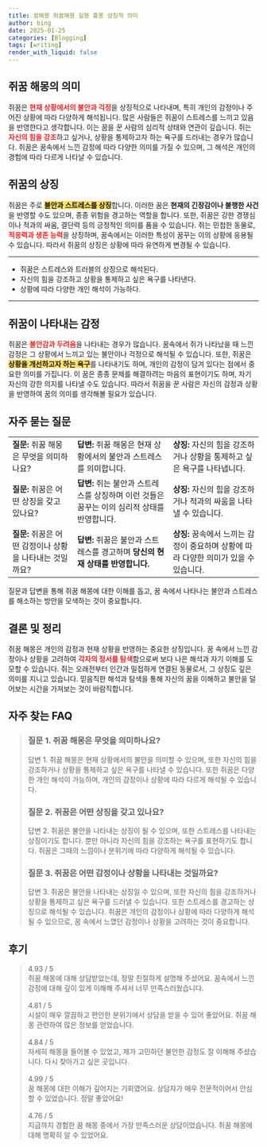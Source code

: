 ```yaml
---
title: 꿈해몽 쥐꿈해몽 길몽 흉몽 상징적 의미
author: bing
date: 2025-01-25
categories: [Blogging]
tags: [writing]
render_with_liquid: false
---
```



<h2 id='쥐꿈_해몽_의미'>쥐꿈 해몽의 의미</h2>

<p>쥐꿈은 <b><span style="color: #ee2323;">현재 상황에서의 불안과 걱정</span></b>을 상징적으로 나타내며, 특히 개인의 감정이나 주어진 상황에 따라 다양하게 해석됩니다. 많은 사람들은 쥐꿈이 스트레스를 느끼고 있음을 반영한다고 생각합니다. 이는 꿈을 꾼 사람의 심리적 상태와 연관이 깊습니다. 쥐는 <b><span style="color: #ee2323;">자신의 힘을 강조</span></b>하고 싶거나, 상황을 통제하고자 하는 욕구를 드러내는 경우가 많습니다. 쥐꿈은 꿈속에서 느낀 감정에 따라 다양한 의미를 가질 수 있으며, 그 해석은 개인의 경험에 따라 다르게 나타날 수 있습니다.</p>

<h2 id='쥐꿈_상징'>쥐꿈의 상징</h2>

<p>쥐꿈은 주로 <b><span style="background-color: #ffe066;">불안과 스트레스를 상징</span></b>합니다. 이러한 꿈은 <b>현재의 긴장감이나 불행한 사건</b>을 반영할 수도 있으며, 종종 위험을 경고하는 역할을 합니다. 또한, 쥐꿈은 강한 경쟁심이나 적과의 싸움, 결단력 등의 긍정적인 의미를 품을 수 있습니다. 쥐는 민첩한 동물로, <b><span style="color: #ee2323;">적응력과 생존 능력</span></b>을 상징하며, 꿈속에서는 이러한 특성이 꿈꾸는 이의 상황에 응용될 수 있습니다. 따라서 쥐꿈의 상징은 상황에 따라 유연하게 변경될 수 있습니다.</p>

<hr />

<ul>
    <li>쥐꿈은 스트레스와 트러블의 상징으로 해석된다.</li>
    <li>자신의 힘을 강조하고 상황을 통제하고 싶은 욕구를 나타낸다.</li>
    <li>상황에 따라 다양한 개인 해석이 가능하다.</li>
</ul>

<hr />

<h2 id='쥐꿈_감정'>쥐꿈이 나타내는 감정</h2>

<p>쥐꿈은 <b><span style="color: #ee2323;">불안감과 두려움</span></b>을 나타내는 경우가 많습니다. 꿈속에서 쥐가 나타났을 때 느낀 감정은 그 상황에서 느끼고 있는 불안이나 걱정으로 해석될 수 있습니다. 또한, 쥐꿈은 <b><span style="background-color: #ffe066;">상황을 개선하고자 하는 욕구</span></b>를 나타내기도 하며, 개인의 감정이 담겨 있다는 점에서 중요한 의미를 가집니다. 이 꿈은 종종 문제를 해결하려는 마음의 표현이기도 하며, 자기 자신의 강한 의지를 나타낼 수도 있습니다. 따라서 쥐꿈을 꾼 사람은 자신의 감정과 상황을 반영하여 꿈의 의미를 생각해볼 필요가 있습니다.</p>

<h2 id='자주_묻는_질문'>자주 묻는 질문</h2>

<table>
    <tr>
        <td><b>질문:</b> 쥐꿈 해몽은 무엇을 의미하나요?</td>
        <td><b>답변:</b> 쥐꿈 해몽은 현재 상황에서의 불안과 스트레스를 의미합니다.</td>
        <td><b>상징:</b> 자신의 힘을 강조하거나 상황을 통제하고 싶은 욕구를 나타냅니다.</td>
    </tr>
    <tr>
        <td><b>질문:</b> 쥐꿈은 어떤 상징을 갖고 있나요?</td>
        <td><b>답변:</b> 쥐는 불안과 스트레스를 상징하며 이런 것들은 꿈꾸는 이의 심리적 상태를 반영합니다.</td>
        <td><b>상징:</b> 자신의 힘을 강조하거나 적과의 싸움을 나타낼 수 있습니다.</td>
    </tr>
    <tr>
        <td><b>질문:</b> 쥐꿈은 어떤 감정이나 상황을 나타내는 것일까요?</td>
        <td><b>답변:</b> 쥐꿈은 불안과 스트레스를 경고하며 <b>당신의 현재 상태를 반영합니다.</b></td>
        <td><b>상징:</b> 꿈속에서 느끼는 감정이 중요하며 상황에 따라 다양한 의미가 있을 수 있습니다.</td>
    </tr>
</table>

<p>질문과 답변을 통해 쥐꿈 해몽에 대한 이해를 돕고, 꿈 속에서 나타나는 불안과 스트레스를 해소하는 방안을 모색하는 것이 중요합니다.</p>

<h2 id='결론_및_정리'>결론 및 정리</h2>

<p>쥐꿈 해몽은 개인의 감정과 현재 상황을 반영하는 중요한 상징입니다. 꿈 속에서 느낀 감정이나 상황을 고려하여 <b><span style="color: #ee2323;">각자의 정서를 탐색</span></b>함으로써 보다 나은 해석과 자기 이해를 도모할 수 있습니다. 쥐는 오래전부터 인간과 밀접하게 연결된 동물로서, 그 상징도 깊은 의미를 지니고 있습니다. 믿음직한 해석과 탐색을 통해 자신의 꿈을 이해하고 불안을 덜어보는 시간을 가져보는 것이 바람직합니다.</p>


<h2 id='자주_찾는_FAQ'>자주 찾는 FAQ</h2>
<div itemscope="" itemtype="https://schema.org/FAQPage"> 
<blockquote> 
<div itemscope="" itemprop="mainEntity" itemtype="https://schema.org/Question"> 
<h3 itemprop="name">질문 1. 쥐꿈 해몽은 무엇을 의미하나요?</h3> 
<div itemscope="" itemprop="acceptedAnswer" itemtype="https://schema.org/Answer"> 
<span itemprop="text"> 
<p>답변 1. 쥐꿈 해몽은 현재 상황에서의 불안을 의미할 수 있으며, 또한 자신의 힘을 강조하거나 상황을 통제하고 싶은 욕구를 나타낼 수 있습니다. 또한 쥐꿈은 다양한 개인 해석이 가능하며, 개인의 감정이나 상황에 따라 다르게 해석될 수 있습니다.</p> 
</span> 
</div> 
</div> 

<div itemscope="" itemprop="mainEntity" itemtype="https://schema.org/Question"> 
<h3 itemprop="name">질문 2. 쥐꿈은 어떤 상징을 갖고 있나요?</h3> 
<div itemscope="" itemprop="acceptedAnswer" itemtype="https://schema.org/Answer"> 
<span itemprop="text"> 
<p>답변 2. 쥐꿈은 불안을 나타내는 상징이 될 수 있으며, 또한 스트레스를 나타내는 상징이기도 합니다. 뿐만 아니라 자신의 힘을 강조하는 욕구를 표현하기도 합니다. 쥐꿈은 그때의 느낌이나 분위기에 따라 다양하게 해석될 수 있습니다.</p> 
</span> 
</div> 
</div> 

<div itemscope="" itemprop="mainEntity" itemtype="https://schema.org/Question"> 
<h3 itemprop="name">질문 3. 쥐꿈은 어떤 감정이나 상황을 나타내는 것일까요?</h3> 
<div itemscope="" itemprop="acceptedAnswer" itemtype="https://schema.org/Answer"> 
<span itemprop="text"> 
<p>답변 3. 쥐꿈은 불안을 나타내는 상징일 수 있으며, 또한 자신의 힘을 강조하거나 상황을 통제하고 싶은 욕구를 드러낼 수 있습니다. 또한 스트레스를 경고하는 상징으로 해석될 수 있습니다. 쥐꿈은 개인의 감정이나 상황에 따라 다양하게 해석될 수 있으므로, 꿈 속에서 느꼈던 감정이나 상황을 고려하는 것이 중요합니다.</p> 
</span> 
</div> 
</div> 

</blockquote> 
</div> 
<h2 id='후기'>후기</h2>
<div itemscope itemtype="https://schema.org/Product">
  <blockquote>
  <div itemprop="review" itemscope itemtype="https://schema.org/Review">
      <div itemprop="reviewRating" itemscope itemtype="https://schema.org/Rating"> <span itemprop="ratingValue">4.93</span> / <span itemprop="bestRating">5</span> </div>
      <span itemprop="reviewBody">쥐꿈 해몽에 대해 상담받았는데, 정말 친절하게 설명해 주셨어요. 꿈속에서 느낀 감정에 대해 깊이 있게 이해해 주셔서 너무 만족스러웠습니다.</span>
  </div>
  <br>
  <div itemprop="review" itemscope itemtype="https://schema.org/Review">
      <div itemprop="reviewRating" itemscope itemtype="https://schema.org/Rating"> <span itemprop="ratingValue">4.81</span> / <span itemprop="bestRating">5</span> </div>
      <span itemprop="reviewBody">시설이 매우 깔끔하고 편안한 분위기에서 상담을 받을 수 있어 좋았어요. 쥐꿈 해몽 관련하여 많은 정보를 얻었습니다.</span>
  </div>
  <br>
  <div itemprop="review" itemscope itemtype="https://schema.org/Review">
      <div itemprop="reviewRating" itemscope itemtype="https://schema.org/Rating"> <span itemprop="ratingValue">4.84</span> / <span itemprop="bestRating">5</span> </div>
      <span itemprop="reviewBody">자세히 해몽을 들어볼 수 있었고, 제가 고민하던 불안한 감정도 잘 이해해 주셨습니다. 다시 찾아가고 싶은 곳입니다.</span>
  </div>
  <br>
  <div itemprop="review" itemscope itemtype="https://schema.org/Review">
      <div itemprop="reviewRating" itemscope itemtype="https://schema.org/Rating"> <span itemprop="ratingValue">4.99</span> / <span itemprop="bestRating">5</span> </div>
      <span itemprop="reviewBody">꿈 해몽에 대한 이해가 깊어지는 기회였어요. 상담자가 매우 전문적이어서 안심할 수 있었습니다. 정말 좋았어요!</span>
  </div>
  <br>
  <div itemprop="review" itemscope itemtype="https://schema.org/Review">
      <div itemprop="reviewRating" itemscope itemtype="https://schema.org/Rating"> <span itemprop="ratingValue">4.76</span> / <span itemprop="bestRating">5</span> </div>
      <span itemprop="reviewBody">지금까지 경험한 꿈 해몽 중에서 가장 만족스러운 상담이었습니다. 쥐꿈 해몽에 대해 명확히 알 수 있었어요.</span>
  </div>
  </blockquote>
</div>
